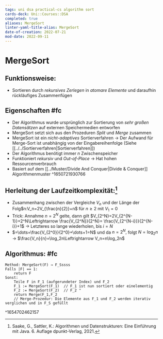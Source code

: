 ```yaml
---
tags: uni dsa practical-cs algorithm sort
cards-deck: Uni::Courses::DSA
completed: true
aliases: MergeSort
linter-yaml-title-alias: MergeSort
date-of-creation: 2022-07-21
mod-date: 2022-09-11
---
```


# MergeSort

## Funktionsweise:
- Sortieren durch *rekursives Zerlegen* in *atomare Elemente* und daraufhin rückläufiges Zusammenfügen

## Eigenschaften #fc
- Der Algorithmus wurde ursprünglich zur Sortierung von *sehr großen Datensätzen* auf externen Speichermedien entworfen
- MergeSort setzt sich aus den Prozeduren *Split* und *Merge* zusammen
- MergeSort ist ein *nicht-adaptives* Sortierverfahren
	→ Der Aufwand für Merge-Sort ist unabhängig von der Eingabereihenfolge (Siehe [[../../Sortierverfahren|Sortierverfahren]])
- Der Algorithmus benötigt immer $n$ Zwischenspeicher
- Funktioniert *rekursiv* und *Out-of-Place*
	→ Hat hohen Ressourcenverbrauch
- Basiert auf dem [[../Muster/Divide And Conquer|Divide & Conquer]] Algorithmenmuster
^1650721930766

## Herleitung der Laufzeitkomplexität:[^1]
- Zusammenhang zwischen der Vergleiche $V_n$ und der Länge der Folg$n:V_n=2V_{\frac{n}{2}}+n$ für $n\geq2$ mit $V_1=0$
- Trick: Annahme $n=2^N$ gelte, dann gilt $V_{2^N}=2V_{2^{N-1}}+2^N\Leftrightarrow \frac{V_{2^N}}{2^N}= \frac{V_{2^{N-i}}}{2^{N-i}}+1$
	→ Letzteres so lange wiederholen, bis $i=N$
- $=\dots=\frac{V_{2^0}}{2^0}+\dots+1=N$ und da $n=2^N,$ folgt $N=\log_2n$
	→ $\frac{V_n}{n}=\log_2n\Leftrightarrow V_n=n\log_2n$

## Algorithmus: #fc
```
Method: MergeSort(F) → F_Sssss
Falls |F| == 1:
	return F
Sonst:
	Teile F in F_1 (aufgerundeter Index) und F_2
	F_1 := MergeSort(F_1)  // F_1 ist nun sortiert oder einelementig
	F_2 := MergeSort(F_2)  // F_2 "
	return Merge(F_1,F_2
	// Merge-Prozedur: Die Elemente aus F_1 und F_2 werden iterativ verglichen und in F_S gefüllt
```
^1654702462157

[^1]:Saake, G., Sattler, K.: Algorithmen und Datenstrukturen: Eine Einführung mit Java. 6. Auflage dpunkt-Verlag, 2021.
